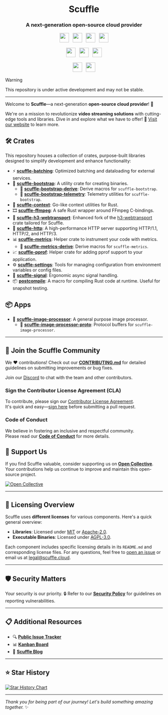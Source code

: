 <div align="center">
    <h1>Scuffle</h1>
    <h3>A next-generation open-source cloud provider</h3>
</div>

<p align="center">
    <a href="https://twitter.com/scufflecloud"><img height="30" src="https://img.shields.io/badge/Twitter-000000?style=for-the-badge&logo=x&logoColor=white"></a>
    &nbsp;
    <a href="https://bsky.app/profile/scuffle.cloud"><img height="30" src="https://img.shields.io/badge/Bluesky-00A0FF?style=for-the-badge&logo=bluesky&logoColor=white"></a>
    &nbsp;
    <a href="https://discord.gg/scuffle"><img height="30" src="https://img.shields.io/badge/Discord-5865f2?style=for-the-badge&logo=discord&logoColor=white"></a>
    &nbsp;
    <a href="https://linkedin.com/company/scufflecloud"><img height="30" src="https://img.shields.io/badge/LinkedIn-0A66C2?style=for-the-badge&logo=linkedin&logoColor=white"></a>
</p>

<p align="center">
    <a href="https://opencollective.com/scuffle"><img height="30" src="https://img.shields.io/badge/support us-764bd1?style=for-the-badge&logo=opencollective&logoColor=white&labelColor=gray"/></a>
    &nbsp;
    <a href="https://jira.scuffle.cloud"><img height="30" src="https://img.shields.io/badge/issue tracker-0052CC?style=for-the-badge&logo=jira&logoColor=white&labelColor=gray"/></a>
    &nbsp;
    <a href="#"><img height="30" src="https://img.shields.io/badge/made with ❤️-f0a63e?style=for-the-badge&logo=rust&logoColor=white&labelColor=gray"/></a>
</p>

<p align="center">
    <a href="https://codecov.io/gh/ScuffleCloud/scuffle"><img height="30" src="https://img.shields.io/codecov/c/github/ScuffleCloud/scuffle?logo=codecov&token=LJCYSZR4IV&style=for-the-badge"/></a>
    &nbsp;
    <a href="https://github.com/ScuffleCloud/scuffle/actions"><img height="30" src="https://img.shields.io/github/checks-status/ScuffleCloud/scuffle/main?style=for-the-badge&logo=githubactions&logoColor=white"/></a>
</p>

> [!WARNING]  
> This repository is under active development and may not be stable.

---

Welcome to **Scuffle**—a next-generation **open-source cloud provider**! 🚀

We're on a mission to revolutionize **video streaming solutions** with cutting-edge tools and libraries. Dive in and explore what we have to offer! 🔗 [Visit our website](https://scuffle.cloud) to learn more.


## 🛠️ Crates

This repository houses a collection of crates, purpose-built libraries designed to simplify development and enhance functionality:

- ⚡ **[scuffle-batching](./crates/batching)**:  Optimized batching and dataloading for external services.
- 🚀 **[scuffle-bootstrap](./crates/bootstrap)**:  A utility crate for creating binaries.
    - 🔧 **[scuffle-bootstrap-derive](./crates/bootstrap/derive)**:  Derive macros for `scuffle-bootstrap`.
    - 🔭 **[scuffle-bootstrap-telemetry](./crates/bootstrap/telemetry)**:  Telemetry utilities for `scuffle-bootstrap`.
- 🧭 **[scuffle-context](./crates/context)**:  Go-like context utilities for Rust.
- 🎞️ **[scuffle-ffmpeg](./crates/ffmpeg)**:  A safe Rust wrapper around FFmpeg C-bindings.
- 📡 **[scuffle-h3-webtransport](./crates/h3-webtransport)**:  Enhanced fork of the [h3-webtransport](https://crates.io/crates/h3-webtransport) crate tailored for Scuffle.
- 🦈 **[scuffle-http](./crates/http)**:  A high-performance HTTP server supporting HTTP/1.1, HTTP/2, and HTTP/3.
- 📊 **[scuffle-metrics](./crates/metrics)**:  Helper crate to instrument your code with metrics.
    - 🔧 **[scuffle-metrics-derive](./crates/metrics/derive)**:  Derive macros for `scuffle-metrics`.
- 📈 **[scuffle-pprof](./crates/pprof)**:  Helper crate for adding pprof support to your application.
- ⚙️ **[scuffle-settings](./crates/settings)**:  Tools for managing configuration from environment variables or config files.
- 📶 **[scuffle-signal](./crates/signal)**:  Ergonomic async signal handling.
- 📦 **[postcompile](./crates/postcompile)**:  A macro for compiling Rust code at runtime. Useful for snapshot testing.

## 📦 Apps

- 📸 **[scuffle-image-processor](./apps/image-processor)**:  A general purpose image processor.
    - 🔧 **[scuffle-image-processor-proto](./apps/image-processor/proto)**:  Protocol buffers for `scuffle-image-processor`.

---

## 🤝 Join the Scuffle Community

We ❤️ contributions! Check out our [**CONTRIBUTING.md**](./CONTRIBUTING.md) for detailed guidelines on submitting improvements or bug fixes.

Join our [Discord](https://discord.gg/scuffle) to chat with the team and other contributors.

### Sign the Contributor License Agreement (CLA)

To contribute, please sign our [Contributor License Agreement](./CLA.md).  
It's quick and easy—[sign here](https://cla.scuffle.cloud) before submitting a pull request.

### Code of Conduct

We believe in fostering an inclusive and respectful community.  
Please read our [**Code of Conduct**](./CODE_OF_CONDUCT.md) for more details.

## 💖 Support Us

If you find Scuffle valuable, consider supporting us on [**Open Collective**](https://opencollective.com/scuffle). Your contributions help us continue to improve and maintain this open-source project.

[![Open Collective](https://a11ybadges.com/badge?logo=opencollective)](https://opencollective.com/scuffle)

---

## 📜 Licensing Overview

Scuffle uses **different licenses** for various components. Here's a quick general overview:

- **Libraries**: Licensed under [MIT](./LICENSE.MIT) or [Apache-2.0](./LICENSE.Apache-2.0).
- **Executable Binaries**: Licensed under [AGPL-3.0](./LICENSE.AGPL-3.0).

Each component includes specific licensing details in its `README.md` and corresponding license files. For any questions, feel free to [open an issue](https://github.com/ScuffleCloud/scuffle/issues) or email us at [legal@scuffle.cloud](mailto:legal@scuffle.cloud).

---

## 🛡️ Security Matters

Your security is our priority. 🔒 Refer to our [**Security Policy**](./.github/SECURITY.md) for guidelines on reporting vulnerabilities.

---

## 📋 Additional Resources

- 🔍 [**Public Issue Tracker**](https://jira.scuffle.cloud)
- 📊 [**Kanban Board**](https://scuffle.notion.site)
- 📰 [**Scuffle Blog**](https://bytes.scuffle.cloud)

---

## ⭐ Star History

[![Star History Chart](https://api.star-history.com/svg?repos=scufflecloud/scuffle&type=Date)](https://star-history.com/#scufflecloud/scuffle&Date)

---

*Thank you for being part of our journey! Let's build something amazing together.* ✨
